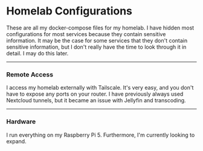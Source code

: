 # Homelab Configurations

These are all my docker-compose files for my homelab. I have hidden most configurations for most services because they contain sensitive information. It may be the case for some services that they don't contain sensitive information, but I don't really have the time to look through it in detail. I may do this later.

---

### Remote Access

I access my homelab externally with Tailscale. It's very easy, and you don't have to expose any ports on your router. I have previously always used Nextcloud tunnels, but it became an issue with Jellyfin and transcoding. 

---

### Hardware

I run everything on my Raspberry Pi 5. Furthermore, I'm currently looking to expand.
